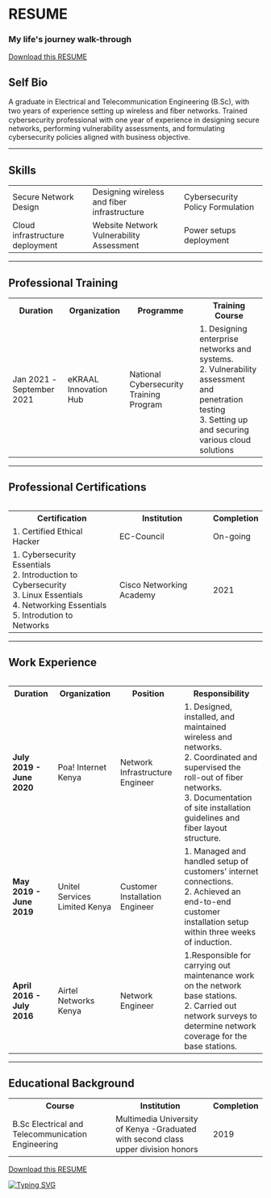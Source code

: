 # RESUME
### My life's journey walk-through 
 
<a href="https://drive.google.com/file/d/1eca0BbF02EOSsiBwqokW-d2CXfOK0VkX/view">Download this RESUME</a>
 
<!--Introduction Section-->
<h2>Self Bio</h2>
  <p>
    A graduate in Electrical and Telecommunication Engineering (B.Sc), with two years of experience setting up wireless and ﬁber networks. Trained cybersecurity       professional with one year of experience in designing secure networks, performing vulnerability assessments, and formulating cybersecurity policies aligned       with business objective.
  <p>
  <hr>
  
 <!--Skills Set Section--> 
 <h2>Skills</h2> 
  <table>
    <tr>
      <td>Secure Network Design</td>
      <td>Designing wireless and fiber infrastructure</td>
      <td>Cybersecurity Policy Formulation </td>
    </tr>
    <tr>
      <td>Cloud infrastructure deployment</td>
      <td>Website Network Vulnerability Assessment</td>
      <td>Power setups deployment</td>
    </tr>
  </table>
  <hr>
  
 <!-- Professional Training Section-->
 <h2>Professional Training</h2>
 <table>
    <tr>
      <th>Duration</th>
      <th>Organization</th>
      <th>Programme</th>
      <th>Training Course</th>
    </tr>
    <tr>
      <td>Jan 2021 -September 2021</td>
      <td>eKRAAL Innovation Hub</td>
      <td>National Cybersecurity Training Program</td>
      <td> 
      1. Designing enterprise networks and systems.<br>
      2. Vulnerability assessment and penetration testing<br>
      3. Setting up and securing various cloud solutions<br>
      </td>
    </tr>      
  <table>
  <hr>
    
 <!-- Professional Certifications Section-->
 <h2>Professional Certifications</h2>
 <table>
    <tr>
      <th>Certification</th>
      <th>Institution</th>
      <th>Completion</th>     
    </tr> 
   <tr>
      <td>1. Certified Ethical Hacker</td>
      <td>EC-Council</td>
      <td>On-going</td>     
    </tr>
   <tr>
      <td>
        1. Cybersecurity Essentials <br>
        2. Introduction to Cybersecurity <br>
        3. Linux Essentials <br>
        4. Networking Essentials <br>
        5. Introdution to Networks <br>
        </td>
      <td>Cisco Networking Academy</td>
      <td>2021</td>     
    </tr>
  <table>
  <hr>
 
 <!-- Work Experience Section --> 
 <h2>Work Experience</h2>
 <table>
    <tr>
      <th>Duration</th>
      <th>Organization</th>
      <th>Position</th>
      <th>Responsibility</th>
    </tr>
    <tr>
      <td><b>July 2019 - June 2020</b></td>
      <td>Poa! Internet Kenya</td>
      <td>Network Infrastructure Engineer</td>
      <td> 
      1. Designed, installed, and maintained wireless and networks.<br>
      2. Coordinated and supervised the roll-out of fiber networks.<br>
      3. Documentation of site installation guidelines and fiber layout structure.
      </td>
    </tr>
    <tr>
      <td><b>May 2019 - June 2019</b></td>
      <td>Unitel Services Limited Kenya</td>
      <td>Customer Installation Engineer</td>
      <td> 
      1. Managed and handled setup of customers' internet connections.<br>
      2. Achieved an end-to-end customer installation setup within three weeks of induction.      
      </td>
    </tr>
    <tr>
      <td><b>April 2016 - July 2016</b></td>
      <td>Airtel Networks Kenya</td>
      <td>Network Engineer</td>
      <td> 
      1.Responsible for carrying out maintenance work on the network base stations.<br>
      2. Carried out network surveys to determine network coverage for the base stations.
      </td>
    </tr>
    </table>
    <hr>
    
  <!-- Educational Background -->
  <h2>Educational Background</h2>
    <table>
    <tr>
      <th>Course</th> 
      <th>Institution</th>
      <th>Completion</th>      
    </tr>
    <tr>
      <td>B.Sc Electrical and Telecommunication Engineering</td> 
      <td>Multimedia University of Kenya -Graduated with second class upper division honors</td>
      <td>2019</td>      
    </tr>
    </table>
    
 
<a href="https://drive.google.com/file/d/1eca0BbF02EOSsiBwqokW-d2CXfOK0VkX/view">Download this RESUME</a>
  
   [![Typing SVG](https://readme-typing-svg.herokuapp.com?color=%23AC0606&vCenter=true&width=1000&height=60&lines=Without+committment%2C+you'll+never+start.+Without+consitency%2C+you'll+never+finish.++++++)](https://git.io/typing-svg)
